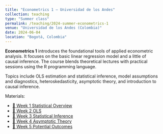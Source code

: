 ```yaml
---
title: "Econometrics 1 – Universidad de los Andes"
collection: teaching
type: "Summer class"
permalink: /teaching/2024-summer-econometrics-1
venue: "Universidad de los Andes (Colombia)"
date: 2024-06-04
location: "Bogotá, Colombia"
---
```


**Econometrics 1** introduces the foundational tools of applied econometric analysis. It focuses on the basic linear regression model and a little of causal inference. The course blends theoretical lectures with practical sessions using the R programming language.

Topics include OLS estimation and statistical inference, model assumptions and diagnostics, heteroskedasticity, asymptotic theory, and introduction to causal inference.

Materials:
- [📄 Week 1 Statistical Overview](/files/econometrics1_uniandes/W1_Stat_Overview.pdf)
- [📄 Week 2 OLS](/files/econometrics1_uniandes/W2_OLS.pdf)
- [📄 Week 3 Statistical Inference](/files/econometrics1_uniandes/W3_Statistical_Inference.pdf)
- [📄 Week 4 Asymptotic Theory](/files/econometrics1_uniandes/W4_Asymptotic_Theory.pdf)
- [📄 Week 5 Potential Outcomes](/files/econometrics1_uniandes/W5_Potential_Outcomes.pdf)
